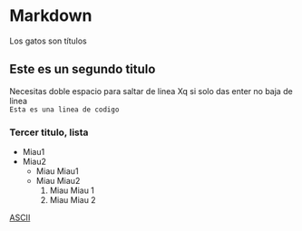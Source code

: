 # Markdown
Los gatos son títulos
## Este es un segundo titulo
Necesitas doble espacio para saltar de linea
Xq si solo das enter no baja de linea  
`Esta es una linea de codigo`
### Tercer titulo, lista
  - Miau1  
  - Miau2  
    * Miau Miau1  
    * Miau Miau2  
      1. Miau Miau 1
      2. Miau Miau 2

[ASCII](https://elcodigoascii.com.ar/)  

